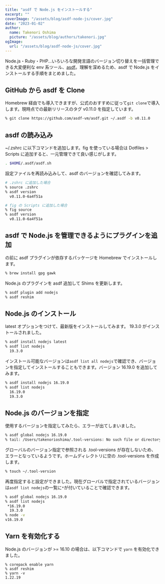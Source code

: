 ```yaml
---
title: "asdf で Node.js をインストールする"
excerpt: ""
coverImage: "/assets/blog/asdf-node-js/cover.jpg"
date: "2023-01-02"
author:
  name: Takenori Oshima
  picture: "/assets/blog/authors/takenori.jpg"
ogImage:
  url: "/assets/blog/asdf-node-js/cover.jpg"
---
```


Node.js・Ruby・PHP...いろいろな開発言語のバージョン切り替えを一括管理できる大変便利な env 系ツール、[asdf](https://asdf-vm.com/)。理解を深めるため、asdf で Node.js をインストールする手順をまとめました。

## GitHub から asdf を Clone

Homebrew 経由でも導入できますが、公式のおすすめに従って`git clone`で導入します。現時点での最新リリースのタグ v0.11.0 を指定しています。

```sh
% git clone https://github.com/asdf-vm/asdf.git ~/.asdf -b v0.11.0
```

## asdf の読み込み

~/.zshrc に以下コマンドを追加します。fig を使っている場合は Dotfiles > Scripts に追加すると、一元管理できて良い感じがします。

```sh
. $HOME/.asdf/asdf.sh
```

設定ファイルを再読み込みして、asdf のバージョンを確認してみます。

```sh
# .zshrc に追加した場合
% source .zshrc
% asdf version
  v0.11.0-6a4f51a
```

```sh
# fig の Scripts に追加した場合
% fig source
% asdf version
  v0.11.0-6a4f51a
```

## asdf で Node.js を管理できるようにプラグインを追加

の前に asdf プラグインが依存するパッケージを Homebrew でインストールします。

```sh
% brew install gpg gawk
```

Node.js のプラグインを asdf 追加して Shims を更新します。

```sh
% asdf plugin add nodejs
% asdf reshim
```

## Node.js のインストール

latest オプションをつけて、最新版をインストールしてみます。 19.3.0 がインストールされました。

```sh
% asdf install nodejs latest
% asdf list nodejs
  19.3.0
```

インストール可能なバージョンは`asdf list all nodejs`で確認でき、バージョンを指定してインストールすることもできます。バージョン 16.19.0 を追加してみます。

```sh
% asdf install nodejs 16.19.0
% asdf list nodejs
  16.19.0
  19.3.0
```

## Node.js のバージョンを指定

使用するバージョンを指定してみたら、エラーが出てしまいました。

```sh
% asdf global nodejs 16.19.0
% tail: /Users/takenorioshima/.tool-versions: No such file or directory
```

グローバルのバージョン指定で参照される .tool-versions が存在しないため、エラーとなっているようです。ホームディレクトリに空の .tool-versions を作成します。

```sh
% touch ~/.tool-version
```

再度指定すると設定ができました。現在グローバルで指定されているバージョンは`asdf list nodejs`の一覧に`*`が付いていることで確認できます。

```sh
% asdf global nodejs 16.19.0
% asdf list nodejs
 *16.19.0
  19.3.0
% node -v
v16.19.0
```

## Yarn を有効化する

Node.js のバージョンが >= 16.10 の場合は、以下コマンドで `yarn` を有効化できました。

```
% corepack enable yarn
% asdf reshim
% yarn -v
1.22.19
```
